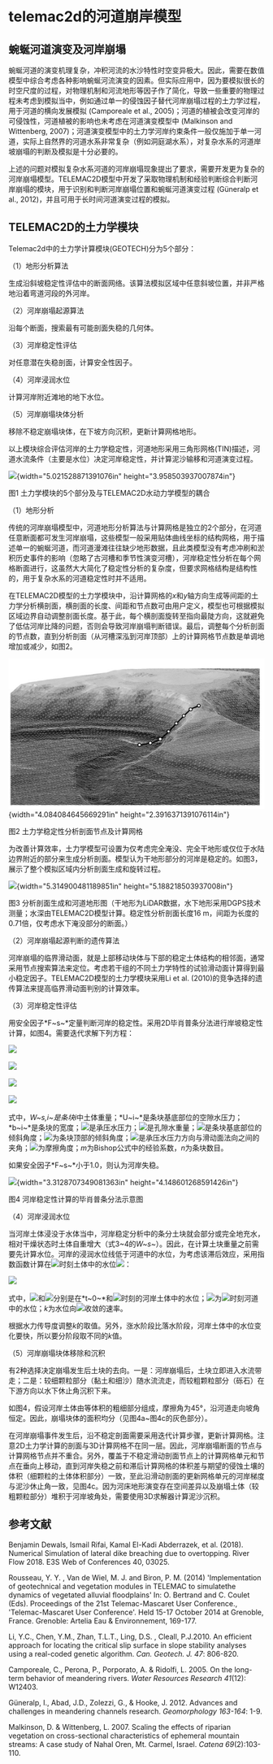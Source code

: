# telemac2d的河道崩岸模型

## 蜿蜒河道演变及河岸崩塌

蜿蜒河道的演变机理复杂，冲积河流的水沙特性时空变异极大。因此，需要在数值模型中综合考虑各种影响蜿蜒河流演变的因素。但实际应用中，因为要模拟很长的时空尺度的过程，对物理机制和河流地形等因子作了简化，导致一些重要的物理过程未考虑到模拟当中，例如通过单一的侵蚀因子替代河岸崩塌过程的土力学过程，用于河道的横向发展模拟
(Camporeale et al.,
2005)；河道的植被会改变河岸的可侵蚀性，河道植被的影响也未考虑在河道演变模型中
(Malkinson and Wittenberg,
2007)；河道演变模型中的土力学河岸约束条件一般仅施加于单一河道，实际上自然界的河道水系非常复杂（例如洞庭湖水系），对复杂水系的河道岸坡崩塌的判断及模拟是十分必要的。

上述的问题对模拟复杂水系河道的河岸崩塌现象提出了要求，需要开发更为复杂的河岸崩塌模型。TELEMAC2D模型中开发了采取物理机制和经验判断综合判断河岸崩塌的模块，用于识别和判断河岸崩塌位置和蜿蜒河道演变过程
(Güneralp et al., 2012)，并且可用于长时间河道演变过程的模拟。

## TELEMAC2D的土力学模块

Telemac2d中的土力学计算模块(GEOTECH)分为5个部分：

（1）地形分析算法

生成沿斜坡稳定性评估中的断面网络。该算法模拟区域中任意斜坡位置，并非严格地沿着弯道河段的外河岸。

（2）河岸崩塌起源算法

沿每个断面，搜索最有可能剖面失稳的几何体。

（3）河岸稳定性评估

对任意潜在失稳剖面，计算安全性因子。

（4）河岸浸润水位

计算河岸附近滩地的地下水位。

（5）河岸崩塌块体分析

移除不稳定崩塌块体，在下坡方向沉积，更新计算网格地形。

以上模块综合评估河岸的土力学稳定性，河道地形采用三角形网格(TIN)描述，河道水流条件（主要是水位）决定河岸稳定性，并计算泥沙输移和河道演变过程。

![](./media/image1.emf){width="5.021528871391076in"
height="3.958503937007874in"}

图1 土力学模块的5个部分及与TELEMAC2D水动力学模型的耦合

（1）地形分析

传统的河岸崩塌模型中，河道地形分析算法与计算网格是独立的2个部分，在河道任意断面都可发生河岸崩塌，这些模型一般采用贴体曲线坐标的结构网格，用于描述单一的蜿蜒河道，而河道漫滩往往缺少地形数据，且此类模型没有考虑冲刷和淤积历史事件的影响（忽略了古河槽和季节性演变河槽），河岸稳定性分析在每个网格断面进行，这虽然大大简化了稳定性分析的复杂度，但要求网格结构是结构性的，用于复杂水系的河道稳定性时并不适用。

在TELEMAC2D模型的土力学模块中，沿计算网格的*x*和*y*轴方向生成等间距的土力学分析横剖面，横剖面的长度、间距和节点数可由用户定义，模型也可根据模拟区域边界自动调整剖面长度。基于此，每个横剖面旋转至指向最陡方向，这就避免了低估河岸比降的问题，否则会导致河岸崩塌判断错误。最后，调整每个分析剖面的节点数，直到分析剖面（从河槽深泓到河岸顶部）上的计算网格节点数是单调地增加或减少，如图2。

![](./media/image2.jpeg){width="4.084084645669291in"
height="2.3916371391076114in"}

图2 土力学稳定性分析剖面节点及计算网格

为改善计算效率，土力学模型可设置为仅考虑完全淹没、完全干地形或仅位于水陆边界附近的部分来生成分析剖面。模型认为干地形部分的河岸是稳定的。如图3，展示了整个模拟区域内分析剖面生成和旋转过程。

![](./media/image3.emf){width="5.314900481189851in"
height="5.188218503937008in"}

图3
分析剖面生成和河道地形图（干地形为LiDAR数据，水下地形采用DGPS技术测量；水深由TELEMAC2D模型计算。稳定性分析剖面长度16
m，间距为长度的0.71倍，仅考虑水下淹没部分的断面。）

（2）河岸崩塌起源判断的遗传算法

河岸崩塌的临界滑动面，就是上部移动块体与下部的稳定土体结构的相邻面，通常采用节点搜索算法来定位。考虑若干组的不同土力学特性的试验滑动面计算得到最小稳定因子。TELEMAC2D模型的土力学模块采用Li
et al. (2010)的竞争选择的遗传算法来提高临界滑动面判别的计算效率。

（3）河岸稳定性评估

用安全因子*F~s~*定量判断河岸的稳定性。采用2D毕肖普条分法进行岸坡稳定性计算，如图4。需要迭代求解下列方程：

![](./media/image4.wmf)

![](./media/image5.wmf)

![](./media/image6.wmf)

![](./media/image7.wmf)

式中，*W~s,i~*是条块*i*中土体重量；*U~i~*是条块基底部位的空隙水压力；*b~i~*是条块的宽度；![](./media/image8.wmf)是承压水压力；![](./media/image9.wmf)是孔隙水重量；![](./media/image10.wmf)是条块基底部位的倾斜角度；![](./media/image11.wmf)为条块顶部的倾斜角度；![](./media/image12.wmf)是承压水压力方向与滑动面法向之间的夹角；![](./media/image13.wmf)为摩擦角度；*m*为Bishop公式中的经验系数，*n*为条块数目。

如果安全因子*F~s~*小于1.0，则认为河岸失稳。

![](./media/image14.emf){width="3.3128707349081363in"
height="4.148601268591426in"}

图4 河岸稳定性计算的毕肖普条分法示意图

（4）河岸浸润水位

当河岸土体浸没于水体当中，河岸稳定分析中的条分土块就会部分或完全地充水，相对干燥状态时土体自重增大（式3\~4的*W~s~*）。因此，在计算土块重量之前需要先计算水位。河岸的浸润水位线低于河道中的水位，为考虑该滞后效应，采用指数函数计算在![](./media/image15.wmf)时刻土体中的水位![](./media/image16.wmf)：

![](./media/image17.wmf)

式中，![](./media/image18.wmf)和![](./media/image16.wmf)分别是在*t~0~*和![](./media/image19.wmf)时刻的河岸土体中的水位；![](./media/image20.wmf)为![](./media/image21.wmf)时刻河道中的水位；*k*为水位向![](./media/image20.wmf)收敛的速率。

根据水力传导度调整*k*的取值。另外，涨水阶段比落水阶段，河岸土体中的水位变化要快，所以要分阶段取不同的*k*值。

（5）河岸崩塌块体移除和沉积

有2种选择决定崩塌发生后土块的去向。一是：河岸崩塌后，土块立即进入水流带走；二是：较细颗粒部分（黏土和细沙）随水流流走，而较粗颗粒部分（砾石）在下游方向以水下休止角沉积下来。

如图4，假设河岸土体由等体积的粗细部分组成，摩擦角为45°，沿河道走向坡角恒定。因此，崩塌块体的面积均分（见图4a\~图4c的灰色部分）。

在河岸崩塌事件发生后，沿不稳定剖面需要采用迭代计算步骤，更新计算网格。注意2D土力学计算的剖面与3D计算网格不在同一层。因此，河岸崩塌断面的节点与计算网格节点并不重合。另外，覆盖于不稳定滑动剖面节点上的计算网格单元和节点在垂向上移动，直到河岸失稳之前和滞后计算网格的体积差与期望的侵蚀土壤的体积（细颗粒的土体体积部分）一致，至此沿滑动剖面的更新网格单元的河岸梯度与泥沙休止角一致，见图4c。因为河床地形演变存在空间差异以及崩塌土体（较粗颗粒部分）堆积于河岸坡角处，需要使用3D求解器计算泥沙沉积。

## 参考文献

Benjamin Dewals, Ismail Rifai, Kamal El-Kadi Abderrazek, et al. (2018).
Numerical Simulation of lateral dike breaching due to overtopping. River
Flow 2018. E3S Web of Conferences 40, 03025.

Rousseau, Y. Y. , Van de Wiel, M. J. and Biron, P. M. (2014)
\'Implementation of geotechnical and vegetation modules in TELEMAC to
simulatethe dynamics of vegetated alluvial floodplains\' In: O. Bertrand
and C. Coulet (Eds). Proceedings of the 21st Telemac-Mascaret User
Conference., \'Telemac-Mascaret User Conference\'. Held 15-17 October
2014 at Grenoble, France. Grenoble: Artelia Eau & Environnement,
169-177.

Li, Y.C., Chen, Y.M., Zhan, T.L.T., Ling, D.S. , Cleall, P.J.2010. An
efficient approach for locating the critical slip surface in slope
stability analyses using a real-coded genetic algorithm. *Can. Geotech.
J. 47*: 806-820.

Camporeale, C., Perona, P., Porporato, A. & Ridolfi, L. 2005. On the
long-term behavior of meandering rivers. *Water Resources Research
41*(12): W12403.

Güneralp, I., Abad, J.D., Zolezzi, G., & Hooke, J. 2012. Advances and
challenges in meandering channels research. *Geomorphology 163-164*:
1-9.

Malkinson, D. & Wittenberg, L. 2007. Scaling the effects of riparian
vegetation on cross-sectional characteristics of ephemeral mountain
streams: A case study of Nahal Oren, Mt. Carmel, Israel. *Catena
69*(2):103-110.
